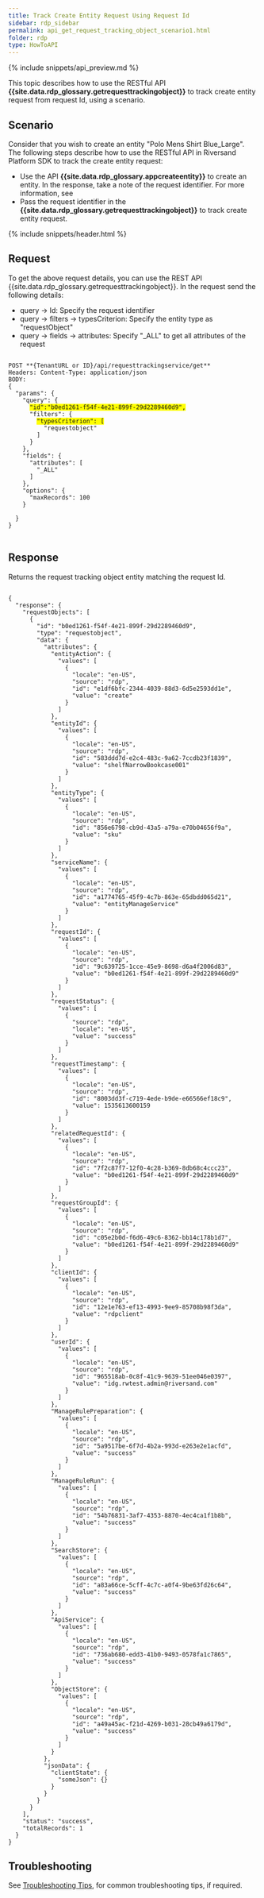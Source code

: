 ```yaml
---
title: Track Create Entity Request Using Request Id
sidebar: rdp_sidebar
permalink: api_get_request_tracking_object_scenario1.html
folder: rdp
type: HowToAPI
---
```


{% include snippets/api_preview.md %}

This topic describes how to use the RESTful API **{{site.data.rdp_glossary.getrequesttrackingobject}}** to track create entity request from request Id, using a scenario.

## Scenario

Consider that you wish to create an entity "Polo Mens Shirt Blue_Large". The following steps describe how to use the RESTful API in Riversand Platform SDK to track the create entity request:

* Use the API **{{site.data.rdp_glossary.appcreateentity}}** to create an entity. In the response, take a note of the request identifier. For more information, see 
* Pass the request identifier in the **{{site.data.rdp_glossary.getrequesttrackingobject}}** to track create entity request.

{% include snippets/header.html %}

## Request

To get the above request details, you can use the REST API {{site.data.rdp_glossary.getrequesttrackingobject}}. In the request send the following details:

* query -> Id: Specify the request identifier
* query -> filters -> typesCriterion: Specify the entity type as "requestObject"
* query -> fields -> attributes: Specify "_ALL" to get all attributes of the request

<pre>
<code>
POST **{TenantURL or ID}/api/requesttrackingservice/get**
Headers: Content-Type: application/json
BODY: 
{
  "params": {
    "query": {
      <span style="background-color: #FFFF00">"id":"b0ed1261-f54f-4e21-899f-29d2289460d9",</span>
      "filters": {
        <span style="background-color: #FFFF00">"typesCriterion": [</span>
          "requestobject"
        ]
      }
    },
    "fields": {
      "attributes": [
        "_ALL"
      ]
    },
    "options": {
      "maxRecords": 100
    }
  
  }
}
</code>
</pre> 

## Response

Returns the request tracking object entity matching the request Id.
<pre><code>
{
  "response": {
    "requestObjects": [
      {
        "id": "b0ed1261-f54f-4e21-899f-29d2289460d9",
        "type": "requestobject",
        "data": {
          "attributes": {
            "entityAction": {
              "values": [
                {
                  "locale": "en-US",
                  "source": "rdp",
                  "id": "e1df6bfc-2344-4039-88d3-6d5e2593dd1e",
                  "value": "create"
                }
              ]
            },
            "entityId": {
              "values": [
                {
                  "locale": "en-US",
                  "source": "rdp",
                  "id": "583ddd7d-e2c4-483c-9a62-7ccdb23f1839",
                  "value": "shelfNarrowBookcase001"
                }
              ]
            },
            "entityType": {
              "values": [
                {
                  "locale": "en-US",
                  "source": "rdp",
                  "id": "856e6798-cb9d-43a5-a79a-e70b04656f9a",
                  "value": "sku"
                }
              ]
            },
            "serviceName": {
              "values": [
                {
                  "locale": "en-US",
                  "source": "rdp",
                  "id": "a1774765-45f9-4c7b-863e-65dbdd065d21",
                  "value": "entityManageService"
                }
              ]
            },
            "requestId": {
              "values": [
                {
                  "locale": "en-US",
                  "source": "rdp",
                  "id": "9c639725-1cce-45e9-8698-d6a4f2006d83",
                  "value": "b0ed1261-f54f-4e21-899f-29d2289460d9"
                }
              ]
            },
            "requestStatus": {
              "values": [
                {
                  "source": "rdp",
                  "locale": "en-US",
                  "value": "success"
                }
              ]
            },
            "requestTimestamp": {
              "values": [
                {
                  "locale": "en-US",
                  "source": "rdp",
                  "id": "8003dd3f-c719-4ede-b9de-e66566ef18c9",
                  "value": 1535613600159
                }
              ]
            },
            "relatedRequestId": {
              "values": [
                {
                  "locale": "en-US",
                  "source": "rdp",
                  "id": "7f2c87f7-12f0-4c28-b369-8db68c4ccc23",
                  "value": "b0ed1261-f54f-4e21-899f-29d2289460d9"
                }
              ]
            },
            "requestGroupId": {
              "values": [
                {
                  "locale": "en-US",
                  "source": "rdp",
                  "id": "c05e2b0d-f6d6-49c6-8362-bb14c178b1d7",
                  "value": "b0ed1261-f54f-4e21-899f-29d2289460d9"
                }
              ]
            },
            "clientId": {
              "values": [
                {
                  "locale": "en-US",
                  "source": "rdp",
                  "id": "12e1e763-ef13-4993-9ee9-85708b98f3da",
                  "value": "rdpclient"
                }
              ]
            },
            "userId": {
              "values": [
                {
                  "locale": "en-US",
                  "source": "rdp",
                  "id": "965518ab-0c8f-41c9-9639-51ee046e0397",
                  "value": "idg.rwtest.admin@riversand.com"
                }
              ]
            },
            "ManageRulePreparation": {
              "values": [
                {
                  "locale": "en-US",
                  "source": "rdp",
                  "id": "5a9517be-6f7d-4b2a-993d-e263e2e1acfd",
                  "value": "success"
                }
              ]
            },
            "ManageRuleRun": {
              "values": [
                {
                  "locale": "en-US",
                  "source": "rdp",
                  "id": "54b76831-3af7-4353-8870-4ec4ca1f1b8b",
                  "value": "success"
                }
              ]
            },
            "SearchStore": {
              "values": [
                {
                  "locale": "en-US",
                  "source": "rdp",
                  "id": "a83a66ce-5cff-4c7c-a0f4-9be63fd26c64",
                  "value": "success"
                }
              ]
            },
            "ApiService": {
              "values": [
                {
                  "locale": "en-US",
                  "source": "rdp",
                  "id": "736ab680-edd3-41b0-9493-0578fa1c7865",
                  "value": "success"
                }
              ]
            },
            "ObjectStore": {
              "values": [
                {
                  "locale": "en-US",
                  "source": "rdp",
                  "id": "a49a45ac-f21d-4269-b031-28cb49a6179d",
                  "value": "success"
                }
              ]
            }
          },
          "jsonData": {
            "clientState": {
              "someJson": {}
            }
          }
        }
      }
    ],
    "status": "success",
    "totalRecords": 1
  }
}
</code></pre>

## Troubleshooting

See [Troubleshooting Tips](api_troubleshooting_tips.html), for common troubleshooting tips, if required.